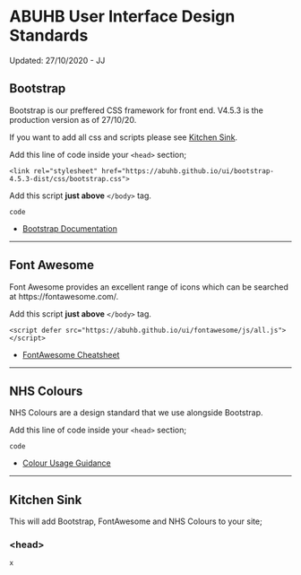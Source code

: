 # ABUHB User Interface Design Standards
Updated: 27/10/2020 - JJ

<h2>Bootstrap</h2>
<p>Bootstrap is our preffered CSS framework for front end.  V4.5.3 is the production version as of 27/10/20.</p>
<p>If you want to add all css and scripts please see <a href="#kitchen-sink">Kitchen Sink</a>.
<p>Add this line of code inside your <code>&lt;head&gt;</code> section;</p>
<code>&lt;link rel=&quot;stylesheet&quot; href=&quot;https://abuhb.github.io/ui/bootstrap-4.5.3-dist/css/bootstrap.css&quot;&gt;</code>
<p>Add this script <b>just above</b> <code>&lt;/body&gt;</code> tag.</p>
<code>code</code>
<ul>
<li><a href="https://getbootstrap.com/docs/4.5/layout/overview/">Bootstrap Documentation</a></li>
</ul>
<hr>

<h2>Font Awesome</h2>
<p>Font Awesome provides an excellent range of icons which can be searched at https://fontawesome.com/.</p>
<p>Add this script <b>just above</b> <code>&lt;/body&gt;</code> tag.</p>
<code>&lt;script defer src=&quot;https://abuhb.github.io/ui/fontawesome/js/all.js&quot;&gt;&lt;/script&gt;</code>
<ul>
<li><a href="https://fontawesome.com/cheatsheet">FontAwesome Cheatsheet</a></li>
</ul>
<hr>

<h2>NHS Colours</h2>
<p>NHS Colours are a design standard that we use alongside Bootstrap.</p>
<p>Add this line of code inside your <code>&lt;head&gt;</code> section;</p>
<code>code</code>
<ul>
<li><a href="https://www.england.nhs.uk/nhsidentity/identity-guidelines/colours/">Colour Usage Guidance</a></li>
</ul>
<hr>

<h2>Kitchen Sink</h2>
<p>This will add Bootstrap, FontAwesome and NHS Colours to your site;</p>
<h3>&lt;head&gt;</h3>

<code>x</code>